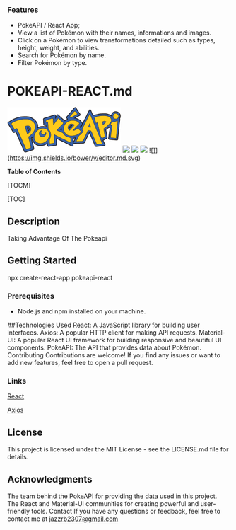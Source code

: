 ### Features

- PokeAPI / React App;
- View a list of Pokémon with their names, informations and images.
- Click on a Pokémon to view transformations detailed such as types, height, weight, and abilities.
- Search for Pokémon by name.
- Filter Pokémon by type.

# POKEAPI-REACT.md
![](https://raw.githubusercontent.com/PokeAPI/media/master/logo/pokeapi_256.png)
![](https://tusharf5.com/assets/header.bfa5b8b6.png)
![](https://img.shields.io/github/stars/pandao/editor.md.svg) ![](https://img.shields.io/github/forks/pandao/editor.md.svg) ![]](https://img.shields.io/bower/v/editor.md.svg)

**Table of Contents**

[TOCM]

[TOC]

## Description

Taking Advantage Of The Pokeapi
## Getting Started
npx create-react-app pokeapi-react

### Prerequisites

- Node.js and npm installed on your machine.

##Technologies Used
React: A JavaScript library for building user interfaces.
Axios: A popular HTTP client for making API requests.
Material-UI: A popular React UI framework for building responsive and beautiful UI components.
PokeAPI: The API that provides data about Pokémon.
Contributing
Contributions are welcome! If you find any issues or want to add new features, feel free to open a pull request.

### Links

[React](https://es.react.dev/)

[Axios](https://axios-http.com/es/docs/example)


## License
This project is licensed under the MIT License - see the LICENSE.md file for details.

## Acknowledgments
The team behind the PokeAPI for providing the data used in this project.
The React and Material-UI communities for creating powerful and user-friendly tools.
Contact
If you have any questions or feedback, feel free to contact me at jazzrb2307@gmail.com
